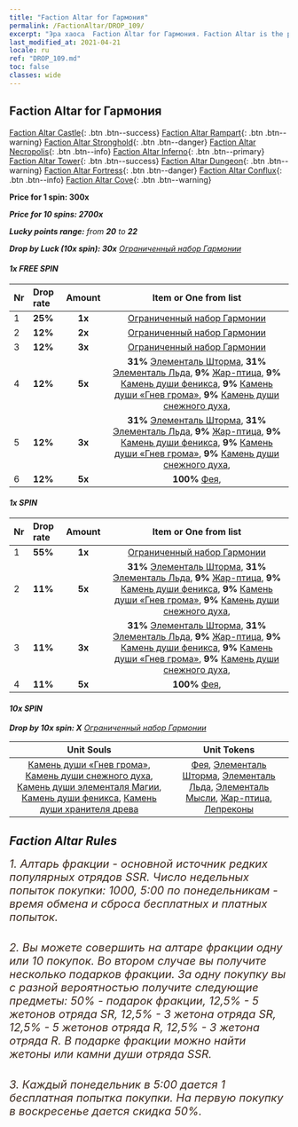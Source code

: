 ```yaml
---
title: "Faction Altar for Гармония"
permalink: /FactionAltar/DROP_109/
excerpt: "Эра хаоса  Faction Altar for Гармония. Faction Altar is the primary method for obtaining SSR units from the popular faction. Limited to 1,000 purchases each week. The popular faction changes at 05:00 every Monday. Purchase attempts and free purchase attempts will also reset then."
last_modified_at: 2021-04-21
locale: ru
ref: "DROP_109.md"
toc: false
classes: wide
---
```


##  Faction Altar for **Гармония**

  [Faction Altar Castle](/ru/FactionAltar/DROP_101/){: .btn .btn--success} [Faction Altar Rampart](/ru/FactionAltar/DROP_102/){: .btn .btn--warning} [Faction Altar Stronghold](/ru/FactionAltar/DROP_103/){: .btn .btn--danger} [Faction Altar Necropolis](/ru/FactionAltar/DROP_104/){: .btn .btn--info} [Faction Altar Inferno](/ru/FactionAltar/DROP_105/){: .btn .btn--primary} [Faction Altar Tower](/ru/FactionAltar/DROP_106/){: .btn .btn--success} [Faction Altar Dungeon](/ru/FactionAltar/DROP_107/){: .btn .btn--warning} [Faction Altar Fortress](/ru/FactionAltar/DROP_108/){: .btn .btn--danger} [Faction Altar Conflux](/ru/FactionAltar/DROP_109/){: .btn .btn--info} [Faction Altar Cove](/ru/FactionAltar/DROP_112/){: .btn .btn--warning} 

  **Price for 1 spin: 300x** <i class="fas fa-gem"/>

  **Price for 10 spins: 2700x** <i class="fas fa-gem"/>

  **Lucky points range:** from **20** to **22**

  **Drop by Luck (10x spin): 30x** [Ограниченный набор Гармонии](/ru/Items/con_2141/)

####  1x FREE SPIN 

  |    Nr    |  Drop rate  |  Amount   |   Item or One from list  |
  |:---------|:------------|:---------:|:------------------------:|
  | 1 | **25%** | **1x** | [Ограниченный набор Гармонии](/ru/Items/con_2141/) |
  | 2 | **12%** | **2x** | [Ограниченный набор Гармонии](/ru/Items/con_2141/) |
  | 3 | **12%** | **3x** | [Ограниченный набор Гармонии](/ru/Items/con_2141/) |
  | 4 | **12%** | **5x** |  **31%** [Элементаль Шторма](/ru/Items/unt_263/),  **31%** [Элементаль Льда](/ru/Items/unt_264/),  **9%** [Жар-птица](/ru/Items/unt_268/),  **9%** [Камень души феникса](/ru/Items/unt_348/),  **9%** [Камень души «Гнев грома»](/ru/Items/unt_344/),  **9%** [Камень души снежного духа](/ru/Items/unt_345/),  |
  | 5 | **12%** | **3x** |  **31%** [Элементаль Шторма](/ru/Items/unt_263/),  **31%** [Элементаль Льда](/ru/Items/unt_264/),  **9%** [Жар-птица](/ru/Items/unt_268/),  **9%** [Камень души феникса](/ru/Items/unt_348/),  **9%** [Камень души «Гнев грома»](/ru/Items/unt_344/),  **9%** [Камень души снежного духа](/ru/Items/unt_345/),  |
  | 6 | **12%** | **5x** |  **100%** [Фея](/ru/Items/unt_262/),  |


####  1x SPIN 

  |    Nr    |  Drop rate  |  Amount   |   Item or One from list  |
  |:---------|:------------|:---------:|:------------------------:|
  | 1 | **55%** | **1x** | [Ограниченный набор Гармонии](/ru/Items/con_2141/) |
  | 2 | **11%** | **5x** |  **31%** [Элементаль Шторма](/ru/Items/unt_263/),  **31%** [Элементаль Льда](/ru/Items/unt_264/),  **9%** [Жар-птица](/ru/Items/unt_268/),  **9%** [Камень души феникса](/ru/Items/unt_348/),  **9%** [Камень души «Гнев грома»](/ru/Items/unt_344/),  **9%** [Камень души снежного духа](/ru/Items/unt_345/),  |
  | 3 | **11%** | **3x** |  **31%** [Элементаль Шторма](/ru/Items/unt_263/),  **31%** [Элементаль Льда](/ru/Items/unt_264/),  **9%** [Жар-птица](/ru/Items/unt_268/),  **9%** [Камень души феникса](/ru/Items/unt_348/),  **9%** [Камень души «Гнев грома»](/ru/Items/unt_344/),  **9%** [Камень души снежного духа](/ru/Items/unt_345/),  |
  | 4 | **11%** | **5x** |  **100%** [Фея](/ru/Items/unt_262/),  |


####  10x SPIN 

  **Drop by 10x spin: X** [Ограниченный набор Гармонии](/ru/Items/con_2141/)

  |    Unit Souls    |  Unit Tokens  |
  |:----------------:|:-------------:|
  | [Камень души «Гнев грома»](/ru/Items/unt_344/), [Камень души снежного духа](/ru/Items/unt_345/), [Камень души элементаля Магии](/ru/Items/unt_347/), [Камень души феникса](/ru/Items/unt_348/), [Камень души хранителя древа](/ru/Items/unt_349/) | [Фея](/ru/Items/unt_262/), [Элементаль Шторма](/ru/Items/unt_263/), [Элементаль Льда](/ru/Items/unt_264/), [Элементаль Мысли](/ru/Items/unt_267/), [Жар-птица](/ru/Items/unt_268/), [Лепреконы](/ru/Items/unt_270/) |



## Faction Altar Rules

  <span style="color: #3c2a1e;font-size:20px">1. Алтарь фракции - основной источник редких популярных отрядов SSR. Число недельных попыток покупки: 1000, 5:00 по понедельникам - время обмена и сброса бесплатных и платных попыток.</span><br/>

<br/>  <span style="color: #3c2a1e;font-size:20px">2. Вы можете совершить на алтаре фракции одну или 10 покупок. Во втором случае вы получите несколько подарков фракции. За одну покупку вы с разной вероятностью получите следующие предметы: 50% - подарок фракции, 12,5% - 5 жетонов отряда SR, 12,5% - 3 жетона отряда SR, 12,5% - 5 жетонов отряда R, 12,5% - 3 жетона отряда R. В подарке фракции можно найти жетоны или камни души отряда SSR.</span>

<br/>  <span style="color: #3c2a1e;font-size:20px">3. Каждый понедельник в 5:00 дается 1 бесплатная попытка покупки. На первую покупку в воскресенье дается скидка 50%.</span><br/>

<br/>